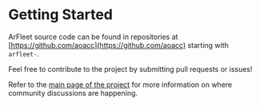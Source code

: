 # Getting Started

ArFleet source code can be found in repositories at [https://github.com/aoacc](https://github.com/aoacc) starting with `arfleet-`.

Feel free to contribute to the project by submitting pull requests or issues!

Refer to the [main page of the project](https://arfleet.io) for more information on where community discussions are happening.